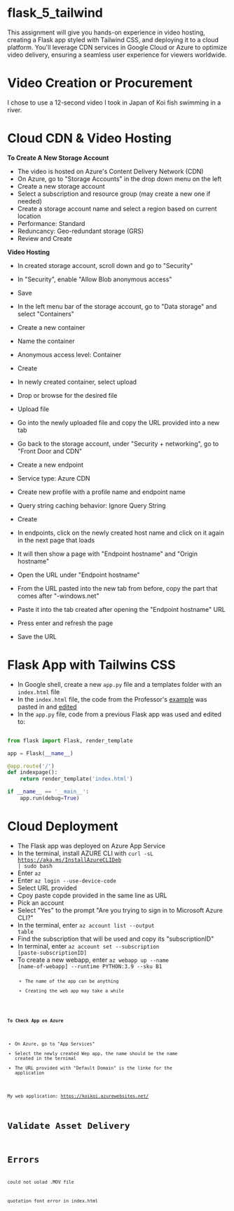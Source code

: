 # flask_5_tailwind
This assignment will give you hands-on experience in video hosting, creating a Flask app styled with Tailwind CSS, and deploying it to a cloud platform. You'll leverage CDN services in Google Cloud or Azure to optimize video delivery, ensuring a seamless user experience for viewers worldwide.

# Video Creation or Procurement 

I chose to use a 12-second video I took in Japan of Koi fish swimming in a river. 

# Cloud CDN & Video Hosting

**To Create A New Storage Account**

+ The video is hosted on Azure's Content Delivery Network (CDN)
+ On Azure, go to "Storage Accounts" in the drop down menu on the left
+ Create a new storage account 
+ Select a subscription and resource group (may create a new one if needed) 
+ Create a storage account name and select a region based on current location 
+ Performance: Standard 
+ Reduncancy: Geo-redundant storage (GRS)
+ Review and Create 

**Video Hosting**

+ In created storage account, scroll down and go to "Security" 
+ In "Security", enable "Allow Blob anonymous access"
+ Save
  
+ In the left menu bar of the storage account, go to "Data storage" and select "Containers"
+ Create a new container 
+ Name the container 
+ Anonymous access level: Container
+ Create
  
+ In newly created container, select upload
+ Drop or browse for the desired file 
+ Upload file 
+ Go into the newly uploaded file and copy the URL provided into a new tab

+ Go back to the storage account, under "Security + networking", go to "Front Door and CDN"
+ Create a new endpoint 
+ Service type: Azure CDN 
+ Create new profile with a profile name and endpoint name
+ Query string caching behavior: Ignore Query String 
+ Create 

+ In endpoints, click on the newly created host name and click on it again in the next page that loads 
+ It will then show a page with "Endpoint hostname" and "Origin hostname" 
+ Open the URL under "Endpoint hostname" 

+ From the URL pasted into the new tab from before, copy the part that comes after "-windows.net"
+ Paste it into the tab created after opening the "Endpoint hostname" URL
+ Press enter and refresh the page
+ Save the URL 

# Flask App with Tailwins CSS 

+ In Google shell, create a new <code>app.py</code> file and a templates folder with an <code>index.html</code> file 
+ In the <code>index.html</code> file, the code from the Professor's [example](https://github.com/hantswilliams/HHA_504_2023/blob/main/WK5/example_app/templates/index_tailwind.html) was pasted in and [edited](https://github.com/joyc3lin/flask_5_tailwind/blob/main/templates/index.html)
+ In the <code>app.py</code> file, code from a previous Flask app was used and edited to: 

```python

from flask import Flask, render_template

app = Flask(__name__)

@app.route('/')
def indexpage():
    return render_template('index.html')

if __name__ == '__main__':
    app.run(debug=True)

```

# Cloud Deployment 

+ The Flask app was deployed on Azure App Service 
+ In the terminal, install AZURE CLI with <code>curl -sL https://aka.ms/InstallAzureCLIDeb | sudo bash</code>
+ Enter <code>az</code>
+ Enter <code>az login --use-device-code</code>
+ Select URL provided
+ Cpoy paste copde provided in the same line as URL 
+ Pick an account 
+ Select "Yes" to the prompt "Are you trying to sign in to Microsoft Azure CLI?"
+ In the terminal, enter <code>az account list --output table</code>
+ Find the subscription that will be used and copy its "subscriptionID"
+ In terminal, enter <code>az account set --subscription [paste-subscriptionID]</code>
+ To create a new webapp, enter <code>az webapp up --name [name-of-webapp] --runtime PYTHON:3.9 --sku B1<code>
    + The name of the app can be anything
    + Creating the web app may take a while 

**To Check App on Azure**

+ On Azure, go to "App Services" 
+ Select the newly created Wep app, the name should be the name created in the ternimal 
+ The URL provided with "Default Domain" is the linke for the application 

My web application: https://koikoi.azurewebsites.net/


# Validate Asset Delivery 

# Errors

could not uolad .MOV file

quotation font error in index.html
